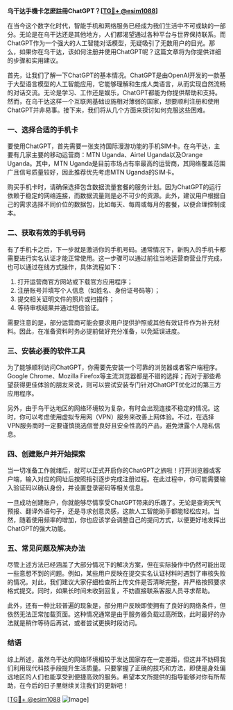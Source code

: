 **乌干达手機卡怎麽註冊ChatGPT？[[TG💪+ @esim1088](https://t.me/s/esim1088)]**

在当今这个数字化时代，智能手机和网络服务已经成为我们生活中不可或缺的一部分。无论是在乌干达还是其他地方，人们都渴望通过各种平台与世界保持联系。而ChatGPT作为一个强大的人工智能对话模型，无疑吸引了无数用户的目光。那么，如果你在乌干达，该如何注册并使用ChatGPT呢？这篇文章将为你提供详细的步骤和实用建议。

首先，让我们了解一下ChatGPT的基本情况。ChatGPT是由OpenAI开发的一款基于大型语言模型的人工智能应用，它能够理解和生成人类语言，从而实现自然流畅的对话交流。无论是学习、工作还是娱乐，ChatGPT都能为你提供帮助和支持。然而，在乌干达这样一个互联网基础设施相对薄弱的国家，想要顺利注册和使用ChatGPT并非易事。接下来，我们将从几个方面来探讨如何克服这些困难。

### **一、选择合适的手机卡**

要使用ChatGPT，首先需要一张支持国际漫游功能的手机SIM卡。在乌干达，主要有几家主要的移动运营商：MTN Uganda、Airtel Uganda以及Orange Uganda。其中，MTN Uganda是目前市场占有率最高的运营商，其网络覆盖范围广且信号质量较好，因此推荐优先考虑MTN Uganda的SIM卡。

购买手机卡时，请确保选择包含数据流量套餐的服务计划。因为ChatGPT的运行依赖于稳定的网络连接，而数据流量则是必不可少的资源。此外，建议用户根据自己的需求选择不同价位的数据包，比如每天、每周或每月的套餐，以便合理控制成本。

### **二、获取有效的手机号码**

有了手机卡之后，下一步就是激活你的手机号码。通常情况下，新购入的手机卡都需要进行实名认证才能正常使用。这一步骤可以通过前往当地运营商营业厅完成，也可以通过在线方式操作，具体流程如下：

1. 打开运营商官方网站或下载官方应用程序；
2. 注册账号并填写个人信息（如姓名、身份证号码等）；
3. 提交相关证明文件的照片或扫描件；
4. 等待审核结果并通过短信验证。

需要注意的是，部分运营商可能会要求用户提供护照或其他有效证件作为补充材料。因此，在准备资料时务必提前做好充分准备，以免延误进度。

### **三、安装必要的软件工具**

为了能够顺利访问ChatGPT，你需要先安装一个可靠的浏览器或者客户端程序。Google Chrome、Mozilla Firefox等主流浏览器都是不错的选择；而对于那些希望获得更佳体验的朋友来说，则可以尝试安装专门针对ChatGPT优化过的第三方应用程序。

另外，由于乌干达地区的网络环境较为复杂，有时会出现连接不稳定的情况。这时，你可以考虑使用虚拟专用网（VPN）服务来改善上网体验。不过，在选择VPN服务商时一定要谨慎挑选信誉良好且安全性高的产品，避免泄露个人隐私信息。

### **四、创建账户并开始探索**

当一切准备工作就绪后，就可以正式开启你的ChatGPT之旅啦！打开浏览器或客户端，输入对应的网址后按照指引逐步完成注册过程。在此过程中，你可能需要输入验证码以确认身份，并设置登录密码等相关信息。

一旦成功创建账户，你就能够尽情享受ChatGPT带来的乐趣了。无论是查询天气预报、翻译外语句子，还是寻求创意灵感，这款人工智能助手都能轻松应对。当然，随着使用频率的增加，你也应该学会调整自己的提问方式，以便更好地发挥出ChatGPT的强大功能。

### **五、常见问题及解决办法**

尽管上述方法已经涵盖了大部分情况下的解决方案，但在实际操作中仍然可能出现一些意想不到的问题。例如，某些用户反映在提交实名认证材料时遇到了审核失败的情况。对此，我们建议大家仔细检查所上传文件是否清晰完整，并严格按照要求格式提交。同时，如果长时间未收到回复，不妨直接联系客服人员寻求帮助。

此外，还有一种比较普遍的现象是，部分用户反映即使拥有了良好的网络条件，但依然无法正常加载页面。这种情况通常是由于服务器负载过高所致，此时最好的办法就是稍作等待后再试，或者尝试更换时段访问。

### **结语**

综上所述，虽然乌干达的网络环境相较于发达国家存在一定差距，但这并不妨碍我们利用现代科技手段提升生活质量。只要掌握了正确的技巧和方法，即使是身处偏远地区的人们也能享受到便捷高效的服务。希望本文所提供的指导能够对你有所帮助，在今后的日子里继续关注我们的更新吧！

[[TG💪+ @esim1088](https://t.me/s/esim1088) ![Image](https://i.postimg.cc/4NQfJmqS/Snipaste-2025-05-13-00-14-12.png)]